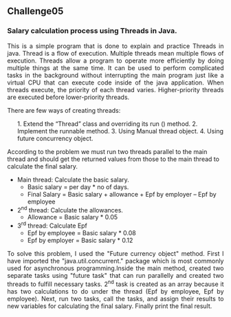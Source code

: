 ## Challenge05
### Salary calculation process using Threads in Java.

<p align="justify"> This is a simple program that is done to explain and practice Threads in java. Thread is a flow of execution. Multiple threads mean multiple flows of execution. Threads allow a program to operate more efficiently by doing multiple things at the same time. It can be used to perform complicated tasks in the background without interrupting the main program just like a virtual CPU that can execute code inside of the java application. When threads execute, the priority of each thread varies. Higher-priority threads are executed before lower-priority threads.</p> <div>
There are few ways of creating threads: 
	<ol>
  	1. Extend the “Thread” class and overriding its run () method.
        2. Implement the runnable method.
        3. Using Manual thread object.
	4. Using future concurrency object. </ol> </div>
                                                                     
According to the problem we must run two threads parallel to the main thread and should get the returned values from those to the main thread to calculate the final salary. 

* Main thread: Calculate the basic salary.  
    *	Basic salary = per day * no of days.
    * Final Salary = Basic salary + allowance + Epf by employer – Epf by employee	
* 2<sup>nd</sup> thread: Calculate the allowances. 
    * Allowance = Basic salary * 0.05
* 3<sup>rd</sup> thread: Calculate Epf
    * Epf by employee = Basic salary * 0.08
    * Epf by employer = Basic salary * 0.12

<p align="justify"> To solve this problem, I used the "Future currency object" method. First I have imported the "java.util.concurrent." package which is most commonly used for asynchronous programming.Inside the main method, created two separate tasks using "future task" that can run parallelly and created two threads to fulfill necessary tasks. 2<sup>nd</sup> task is created as an array because it has two calculations to do under the thread (Epf by employee, Epf by employee). 
Next, run two tasks, call the tasks, and assign their results to new variables for calculating the final salary. 
Finally print the final result. </p> 

